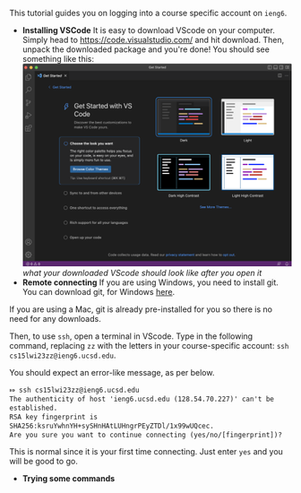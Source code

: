 This tutorial guides you on logging into a course specific account on `ieng6`. 
* **Installing VSCode**
It is easy to download VScode on your computer. Simply head to https://code.visualstudio.com/ and hit download. Then, unpack the downloaded package and you're done! You should see something like this: 
![Image](VScodeSample.png)
*what your downloaded VScode should look like after you open it*
* **Remote connecting**
If you are using Windows, you need to install git. You can download git, for Windows [here](https://gitforwindows.org/).

If you are using a Mac, git is already pre-installed for you so there is no need for any downloads. 

Then, to use `ssh`, open a terminal in VScode. Type in the following command, replacing `zz` with the letters in your course-specific account:
`ssh cs15lwi23zz@ieng6.ucsd.edu`. 

You should expect an error-like message, as per below. 

```
⤇ ssh cs15lwi23zz@ieng6.ucsd.edu
The authenticity of host 'ieng6.ucsd.edu (128.54.70.227)' can't be established.
RSA key fingerprint is SHA256:ksruYwhnYH+sySHnHAtLUHngrPEyZTDl/1x99wUQcec.
Are you sure you want to continue connecting (yes/no/[fingerprint])? 
```

This is normal since it is your first time connecting. Just enter `yes` and you will be good to go. 

* **Trying some commands**
